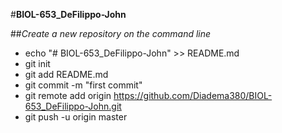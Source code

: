 #**BIOL-653_DeFilippo-John**

##_Create a new repository on the command line_

* echo "# BIOL-653_DeFilippo-John" >> README.md   
* git init   
* git add README.md   
* git commit -m "first commit"   
* git remote add origin https://github.com/Diadema380/BIOL-653_DeFilippo-John.git   
* git push -u origin master   
